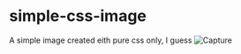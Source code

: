 # simple-css-image
A simple image created eith pure css only, I guess
![Capture](https://user-images.githubusercontent.com/44953808/120904833-fb44a880-c656-11eb-926e-635d2afa0f3b.PNG)
